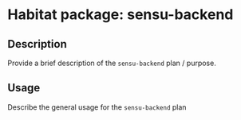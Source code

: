 # Habitat package: sensu-backend

## Description

Provide a brief description of the `sensu-backend` plan / purpose.

## Usage

Describe the general usage for the `sensu-backend` plan
